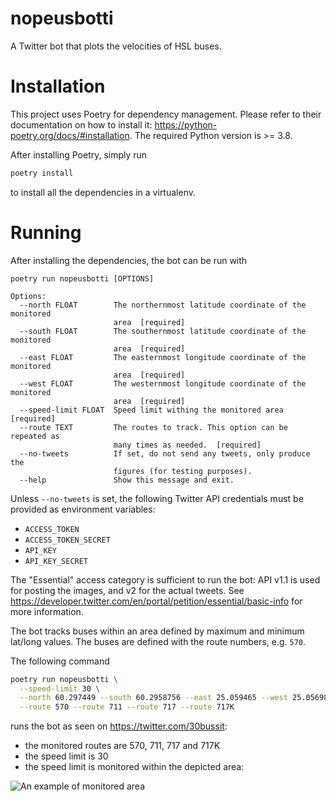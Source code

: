 # nopeusbotti

A Twitter bot that plots the velocities of HSL buses.

# Installation

This project uses Poetry for dependency management. Please refer to their documentation on how to install it: https://python-poetry.org/docs/#installation. The required Python version is >= 3.8.

After installing Poetry, simply run

```bash
poetry install
```

to install all the dependencies in a virtualenv.

# Running

After installing the dependencies, the bot can be run with

```
poetry run nopeusbotti [OPTIONS]

Options:
  --north FLOAT        The northernmost latitude coordinate of the monitored
                       area  [required]
  --south FLOAT        The southernmost latitude coordinate of the monitored
                       area  [required]
  --east FLOAT         The easternmost longitude coordinate of the monitored
                       area  [required]
  --west FLOAT         The westernmost longitude coordinate of the monitored
                       area  [required]
  --speed-limit FLOAT  Speed limit withing the monitored area  [required]
  --route TEXT         The routes to track. This option can be repeated as
                       many times as needed.  [required]
  --no-tweets          If set, do not send any tweets, only produce the
                       figures (for testing purposes).
  --help               Show this message and exit.
```

Unless `--no-tweets` is set, the following Twitter API credentials must be provided as environment variables:
- `ACCESS_TOKEN`
- `ACCESS_TOKEN_SECRET`
- `API_KEY`
- `API_KEY_SECRET`

The "Essential" access category is sufficient to run the bot: API v1.1 is used for posting the images, and v2 for the actual tweets. See https://developer.twitter.com/en/portal/petition/essential/basic-info for more information.

The bot tracks buses within an area defined by maximum and minimum lat/long values. The buses are defined with the route numbers, e.g. `570`.

The following command

```bash
poetry run nopeusbotti \
  --speed-limit 30 \
  --north 60.297449 --south 60.2958756 --east 25.059465 --west 25.0569888 \
  --route 570 --route 711 --route 717 --route 717K
```

runs the bot as seen on https://twitter.com/30bussit:

- the monitored routes are 570, 711, 717 and 717K
- the speed limit is 30
- the speed limit is monitored within the depicted area:

![An example of monitored area](/img/area.PNG)